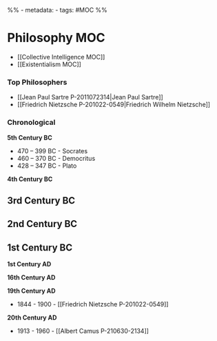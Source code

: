 %% - metadata:
	- tags: #MOC %%
# Philosophy MOC
- [[Collective Intelligence MOC]]
- [[Existentialism MOC]]

### Top Philosophers
- [[Jean Paul Sartre P-2011072314|Jean Paul Sartre]]
- [[Friedrich Nietzsche P-201022-0549|Friedrich Wilhelm Nietzsche]]

### Chronological 

**5th Century BC**
- 470 – 399 BC - Socrates 
- 460 – 370 BC - Democritus
- 428 – 347 BC - Plato

**4th Century BC**

**3rd Century BC**
- 

**2nd Century BC**
- 

**1st Century BC**
- 

**1st Century AD**

**16th Century AD**

**19th Century AD**
- 1844 - 1900 - [[Friedrich Nietzsche P-201022-0549]]

**20th Century AD**
- 1913 - 1960 - [[Albert Camus P-210630-2134]]